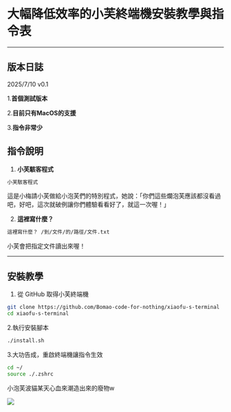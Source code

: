 # 大幅降低效率的小芙終端機安裝教學與指令表

---
## 版本日誌
2025/7/10 v0.1

1.**首個測試版本**

2.**目前只有MacOS的支援**

3.**指令非常少**


## 指令說明

1. **小芙駭客程式**
```bash
小芙駭客程式
```
   這是小梅請小芙做給小泡芙們的特別程式，她說：「你們這些爛泡芙應該都沒看過吧，好吧，這次就破例讓你們體驗看看好了，就這一次喔！」

2. **這裡寫什麼？**  
```bash
這裡寫什麼？ /到/文件/的/路徑/文件.txt
```
   小芙會把指定文件讀出來喔！

---

## 安裝教學

1. 從 GitHub 取得小芙終端機

```bash
git clone https://github.com/Bomao-code-for-nothing/xiaofu-s-terminal
cd xiaofu-s-terminal
```

2.執行安裝腳本
```bash
./install.sh
```
3.大功告成，重啟終端機讓指令生效
```bash
cd ~/
source ./.zshrc
```
小泡芙波貓某天心血來潮造出來的廢物w



![](https://encrypted-tbn0.gstatic.com/images?q=tbn:ANd9GcTxpVWde3u1TMCHRFjKHZf9PTe8dEqUipEmTA&s)
